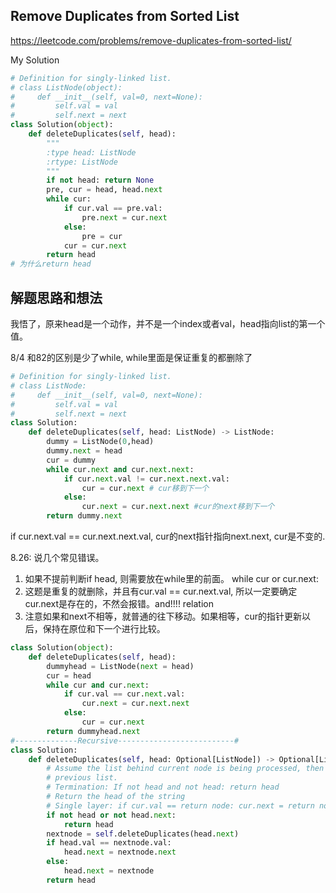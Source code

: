 ## Remove Duplicates from Sorted List

https://leetcode.com/problems/remove-duplicates-from-sorted-list/

My Solution

```python
# Definition for singly-linked list.
# class ListNode(object):
#     def __init__(self, val=0, next=None):
#         self.val = val
#         self.next = next
class Solution(object):
    def deleteDuplicates(self, head):
        """
        :type head: ListNode
        :rtype: ListNode
        """
        if not head: return None
        pre, cur = head, head.next
        while cur:
            if cur.val == pre.val:
                pre.next = cur.next
            else:
                pre = cur
            cur = cur.next
        return head
# 为什么return head
```

## 解题思路和想法

我悟了，原来head是一个动作，并不是一个index或者val，head指向list的第一个值。

8/4
和82的区别是少了while, while里面是保证重复的都删除了

```python
# Definition for singly-linked list.
# class ListNode:
#     def __init__(self, val=0, next=None):
#         self.val = val
#         self.next = next
class Solution:
    def deleteDuplicates(self, head: ListNode) -> ListNode:
        dummy = ListNode(0,head)
        dummy.next = head
        cur = dummy
        while cur.next and cur.next.next:
            if cur.next.val != cur.next.next.val:
                cur = cur.next # cur移到下一个
            else:
                cur.next = cur.next.next #cur的next移到下一个
        return dummy.next
```

if cur.next.val == cur.next.next.val, cur的next指针指向next.next, cur是不变的.

8.26:
说几个常见错误。
1. 如果不提前判断if head, 则需要放在while里的前面。 while cur or cur.next:
2. 这题是重复的就删除，并且有cur.val == cur.next.val, 所以一定要确定cur.next是存在的，不然会报错。and!!!! relation 
3. 注意如果和next不相等，就普通的往下移动。如果相等，cur的指针更新以后，保持在原位和下一个进行比较。
```python
class Solution(object):
    def deleteDuplicates(self, head):
        dummyhead = ListNode(next = head)
        cur = head
        while cur and cur.next:
            if cur.val == cur.next.val:
                cur.next = cur.next.next
            else:
                cur = cur.next
        return dummyhead.next
#--------------Recursive--------------------------#
class Solution:
    def deleteDuplicates(self, head: Optional[ListNode]) -> Optional[ListNode]:
        # Assume the list behind current node is being processed, then we should compare the current val with last val from
        # previous list.
        # Termination: If not head and not head: return head
        # Return the head of the string
        # Single layer: if cur.val == return node: cur.next = return node.next
        if not head or not head.next:
            return head
        nextnode = self.deleteDuplicates(head.next)
        if head.val == nextnode.val:
            head.next = nextnode.next
        else:
            head.next = nextnode
        return head
```

